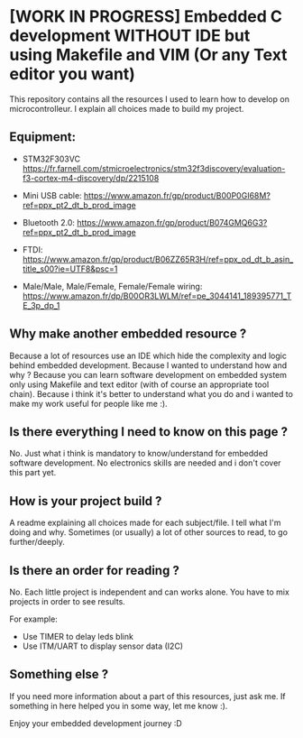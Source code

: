 # [WORK IN PROGRESS] Embedded C development  WITHOUT IDE but using Makefile and VIM (Or any Text editor you want)
This repository contains all the resources I used to learn how to develop on microcontrolleur.
I explain all choices made to build my project.

## Equipment:
- STM32F303VC
https://fr.farnell.com/stmicroelectronics/stm32f3discovery/evaluation-f3-cortex-m4-discovery/dp/2215108

- Mini USB cable:
https://www.amazon.fr/gp/product/B00P0GI68M?ref=ppx_pt2_dt_b_prod_image

- Bluetooth 2.0:
https://www.amazon.fr/gp/product/B074GMQ6G3?ref=ppx_pt2_dt_b_prod_image

- FTDI:
https://www.amazon.fr/gp/product/B06ZZ65R3H/ref=ppx_od_dt_b_asin_title_s00?ie=UTF8&psc=1

- Male/Male, Male/Female, Female/Female wiring:
https://www.amazon.fr/dp/B00OR3LWLM/ref=pe_3044141_189395771_TE_3p_dp_1

## Why make another embedded resource ?
Because a lot of resources use an IDE which hide the complexity and logic behind 
embedded development.
Because I wanted to understand how and why ?
Because you can learn software development on embedded system only using
Makefile and text editor (with of course an appropriate tool chain).
Because i think it's better to understand what you do and i wanted to make my
work useful for people like me :).

## Is there everything I need to know on this page ?
No. Just what i think is mandatory to know/understand for 
embedded software development. No electronics skills are needed
and i don't cover this part yet.

## How is your project build ?
A readme explaining all choices made for each subject/file.
I tell what I'm doing and why. Sometimes (or usually) a lot of other sources to
read, to go further/deeply.

## Is there an order for reading ?
No. Each little project is independent and can works alone.
You have to mix projects in order to see results.

For example:
- Use TIMER to delay leds blink
- Use ITM/UART to display sensor data (I2C)

## Something else ?
If you need more information about a part of this resources, just ask me.
If something in here helped you in some way, let me know :).

Enjoy your embedded development journey :D
